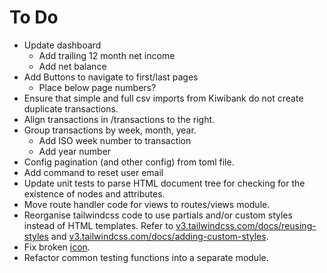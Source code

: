 # To Do

- Update dashboard
  - Add trailing 12 month net income
  - Add net balance
- Add Buttons to navigate to first/last pages
  - Place below page numbers?
- Ensure that simple and full csv imports from Kiwibank do not create duplicate
  transactions.
- Align transactions in /transactions to the right.
- Group transactions by week, month, year.
  - Add ISO week number to transaction
  - Add year number
- Config pagination (and other config) from toml file.
- Add command to reset user email
- Update unit tests to parse HTML document tree for checking for the existence
  of nodes and attributes.
- Move route handler code for views to routes/views module.
- Reorganise tailwindcss code to use partials and/or custom styles instead of
  HTML templates.
  Refer to [v3.tailwindcss.com/docs/reusing-styles](https://v3.tailwindcss.com/docs/reusing-styles) and [v3.tailwindcss.com/docs/adding-custom-styles](https://v3.tailwindcss.com/docs/adding-custom-styles).
- Fix broken [icon](./static/seal.png).
- Refactor common testing functions into a separate module.
